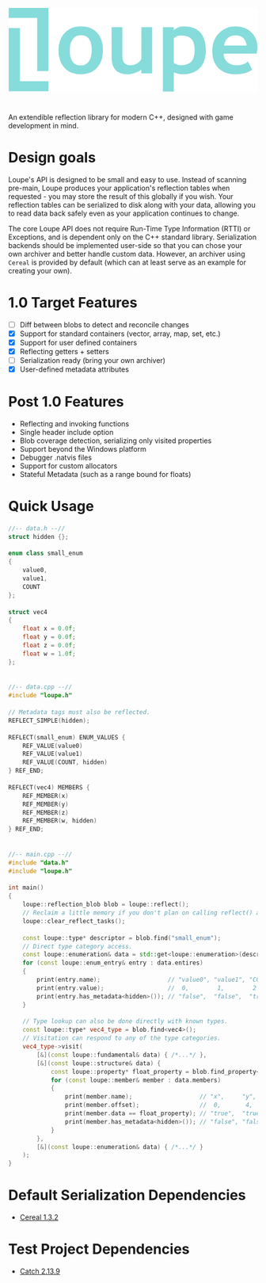 ![Loupe Logo](docs/logo.png)
#
An extendible reflection library for modern C++, designed with game development in mind.

# Design goals
Loupe's API is designed to be small and easy to use. Instead of scanning pre-main, Loupe produces your application's reflection tables when requested - you may store the result of this globally if you wish. Your reflection tables can be serialized to disk along with your data, allowing you to read data back safely even as your application continues to change.

The core Loupe API does not require Run-Time Type Information (RTTI) or Exceptions, and is dependent only on the C++ standard library. Serialization backends should be implemented user-side so that you can chose your own archiver and better handle custom data. However, an archiver using `Cereal` is provided by default (which can at least serve as an example for creating your own).

# 1.0 Target Features
- [ ] Diff between blobs to detect and reconcile changes
- [x] Support for standard containers (vector, array, map, set, etc.)
- [x] Support for user defined containers
- [x] Reflecting getters + setters
- [ ] Serialization ready (bring your own archiver)
- [x] User-defined metadata attributes

# Post 1.0 Features
- Reflecting and invoking functions
- Single header include option
- Blob coverage detection, serializing only visited properties
- Support beyond the Windows platform
- Debugger .natvis files
- Support for custom allocators
- Stateful Metadata (such as a range bound for floats)

# Quick Usage

```cpp
//-- data.h --//
struct hidden {};

enum class small_enum
{
	value0,
	value1,
	COUNT
};

struct vec4
{
	float x = 0.0f;
	float y = 0.0f;
	float z = 0.0f;
	float w = 1.0f;
};


//-- data.cpp --//
#include "loupe.h"

// Metadata tags must also be reflected.
REFLECT_SIMPLE(hidden);

REFLECT(small_enum) ENUM_VALUES {
	REF_VALUE(value0)
	REF_VALUE(value1)
	REF_VALUE(COUNT, hidden)
} REF_END;

REFLECT(vec4) MEMBERS {
	REF_MEMBER(x)
	REF_MEMBER(y)
	REF_MEMBER(z)
	REF_MEMBER(w, hidden)
} REF_END;


//-- main.cpp --//
#include "data.h"
#include "loupe.h"

int main()
{
	loupe::reflection_blob blob = loupe::reflect();
	// Reclaim a little memory if you don't plan on calling reflect() again.
	loupe::clear_reflect_tasks();

	const loupe::type* descriptor = blob.find("small_enum");
	// Direct type category access.
	const loupe::enumeration& data = std::get<loupe::enumeration>(descriptor->data);
	for (const loupe::enum_entry& entry : data.entires)
	{
		print(entry.name);                   // "value0", "value1", "COUNT"
		print(entry.value);                  //  0,        1,        2
		print(entry.has_metadata<hidden>()); // "false",  "false",  "true"
	}

	// Type lookup can also be done directly with known types.
	const loupe::type* vec4_type = blob.find<vec4>();
	// Visitation can respond to any of the type categories.
	vec4_type->visit(
		[&](const loupe::fundamental& data) { /*...*/ },
		[&](const loupe::structure& data) {
			const loupe::property* float_property = blob.find_property<float>();
			for (const loupe::member& member : data.members)
			{
				print(member.name);                   // "x",     "y",     "z",     "w"
				print(member.offset);                 //  0,       4,       8,       12
				print(member.data == float_property); // "true",  "true",  "true",  "true"
				print(member.has_metadata<hidden>()); // "false", "false", "false", "true"
			}
		},
		[&](const loupe::enumeration& data) { /*...*/ }
	);
}
```

# Default Serialization Dependencies
- [Cereal 1.3.2](https://github.com/USCiLab/cereal)

# Test Project Dependencies
- [Catch 2.13.9](https://github.com/catchorg/Catch2/tree/v2.x)
